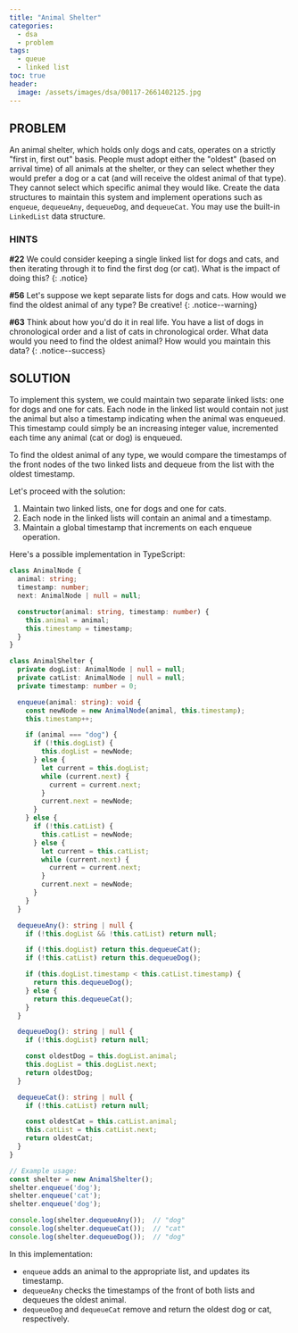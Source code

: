 ```yaml
---
title: "Animal Shelter"
categories:
  - dsa
  - problem
tags:
  - queue
  - linked list
toc: true
header:
  image: /assets/images/dsa/00117-2661402125.jpg
---
```


## PROBLEM

An animal shelter, which holds only dogs and cats, operates on a strictly "first in, first out" basis. People must adopt either the "oldest" (based on arrival time) of all animals at the shelter, or they can select whether they would prefer a dog or a cat (and will receive the oldest animal of that type). They cannot select which specific animal they would like. Create the data structures to maintain this system and implement operations such as `enqueue`, `dequeueAny`, `dequeueDog`, and `dequeueCat`. You may use the built-in `LinkedList` data structure.

### HINTS

**#22** We could consider keeping a single linked list for dogs and cats, and then iterating through it to find the first dog (or cat). What is the impact of doing this?
{: .notice}

**#56** Let's suppose we kept separate lists for dogs and cats. How would we find the oldest animal of any type? Be creative!
{: .notice--warning}

**#63** Think about how you'd do it in real life. You have a list of dogs in chronological order and a list of cats in chronological order. What data would you need to find the oldest animal? How would you maintain this data?
{: .notice--success}

## SOLUTION

To implement this system, we could maintain two separate linked lists: one for dogs and one for cats. Each node in the linked list would contain not just the animal but also a timestamp indicating when the animal was enqueued. This timestamp could simply be an increasing integer value, incremented each time any animal (cat or dog) is enqueued.

To find the oldest animal of any type, we would compare the timestamps of the front nodes of the two linked lists and dequeue from the list with the oldest timestamp.

Let's proceed with the solution:

1. Maintain two linked lists, one for dogs and one for cats.
2. Each node in the linked lists will contain an animal and a timestamp.
3. Maintain a global timestamp that increments on each enqueue operation.

Here's a possible implementation in TypeScript:

```typescript
class AnimalNode {
  animal: string;
  timestamp: number;
  next: AnimalNode | null = null;

  constructor(animal: string, timestamp: number) {
    this.animal = animal;
    this.timestamp = timestamp;
  }
}

class AnimalShelter {
  private dogList: AnimalNode | null = null;
  private catList: AnimalNode | null = null;
  private timestamp: number = 0;

  enqueue(animal: string): void {
    const newNode = new AnimalNode(animal, this.timestamp);
    this.timestamp++;

    if (animal === "dog") {
      if (!this.dogList) {
        this.dogList = newNode;
      } else {
        let current = this.dogList;
        while (current.next) {
          current = current.next;
        }
        current.next = newNode;
      }
    } else {
      if (!this.catList) {
        this.catList = newNode;
      } else {
        let current = this.catList;
        while (current.next) {
          current = current.next;
        }
        current.next = newNode;
      }
    }
  }

  dequeueAny(): string | null {
    if (!this.dogList && !this.catList) return null;

    if (!this.dogList) return this.dequeueCat();
    if (!this.catList) return this.dequeueDog();

    if (this.dogList.timestamp < this.catList.timestamp) {
      return this.dequeueDog();
    } else {
      return this.dequeueCat();
    }
  }

  dequeueDog(): string | null {
    if (!this.dogList) return null;

    const oldestDog = this.dogList.animal;
    this.dogList = this.dogList.next;
    return oldestDog;
  }

  dequeueCat(): string | null {
    if (!this.catList) return null;

    const oldestCat = this.catList.animal;
    this.catList = this.catList.next;
    return oldestCat;
  }
}

// Example usage:
const shelter = new AnimalShelter();
shelter.enqueue('dog');
shelter.enqueue('cat');
shelter.enqueue('dog');

console.log(shelter.dequeueAny());  // "dog"
console.log(shelter.dequeueCat());  // "cat"
console.log(shelter.dequeueDog());  // "dog"
```

In this implementation:

- `enqueue` adds an animal to the appropriate list, and updates its timestamp.
- `dequeueAny` checks the timestamps of the front of both lists and dequeues the oldest animal.
- `dequeueDog` and `dequeueCat` remove and return the oldest dog or cat, respectively.
